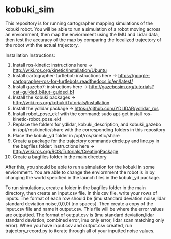 # kobuki_sim

This repository is for running cartographer mapping simulations of the kobuki robot. You will be able to run a simulation of a robot moving across an enviornment, then map the enviornment using the IMU and Lidar data, then test the accuracy of the map by comparing the localized trajectory of the robot with the actual trajectory.


Installation Instructions:

1. Install ros-kinetic: instructions here -> http://wiki.ros.org/kinetic/Installation/Ubuntu
2. Install cartographer-turtlebot: instructions here -> https://google-cartographer-ros-for-turtlebots.readthedocs.io/en/latest/
3. Install gazebo7: instructions here -> http://gazebosim.org/tutorials?cat=guided_b&tut=guided_b1
4. Install the kobuki packages -> http://wiki.ros.org/kobuki/Tutorials/Installation
5. Install the ydlidar package -> https://github.com/YDLIDAR/ydlidar_ros
6. Install robot_pose_ekf with the command: sudo apt-get install ros-kinetic-robot_pose_ekf
7. Replace the folders for ydlidar, kobuki_description, and kobuki_gazebo in /opt/ros/kinetic/share with the corresponding folders in this repository
8. Place the kobuki_yd folder in /opt/ros/kinetic/share
9. Create a package for the trajectory commands circle.py and line.py in the bagfiles folder: instructions here -> http://wiki.ros.org/ROS/Tutorials/CreatingPackage
10. Create a bagfiles folder in the main directory

After this, you should be able to run a simulation for the kobuki in some enviornment. You are able to change the enviornment the robot is in by changing the world specified in the launch files in the kobuki_yd package. 

To run simulations, create a folder in the bagfiles folder in the main directory, then create an input.csv file. In this csv file, write your rows of inputs. The format of each row should be (imu standard deviation noise,lidar standard deviation noise,0,0,0) [no spaces]. Then create a copy of the input.csv file and name it output.csv. This file will be where the error values are outputted. The format of output.csv is (imu standard deviation,lidar standard deviation, combined error, imu only error, lidar scan matching only error). When you have input.csv and output.csv created, run trajectory_record.py to iterate through all of your inputted noise values.
